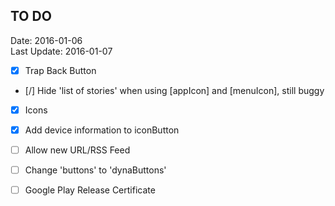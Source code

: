 ## TO DO ##
Date: 2016-01-06<br>
Last Update: 2016-01-07

- [x] Trap Back Button
- [/] Hide 'list of stories' when using [appIcon] and [menuIcon], still buggy
- [X] Icons
- [X] Add device information to iconButton
- [ ] Allow new URL/RSS Feed
- [ ] Change 'buttons' to 'dynaButtons'
- [ ] Google Play Release Certificate

